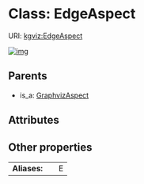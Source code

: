 
# Class: EdgeAspect




URI: [kgviz:EdgeAspect](https://w3id.org/kgviz/EdgeAspect)


[![img](https://yuml.me/diagram/nofunky;dir:TB/class/[GraphvizAspect],[GraphvizAspect]^-[EdgeAspect])](https://yuml.me/diagram/nofunky;dir:TB/class/[GraphvizAspect],[GraphvizAspect]^-[EdgeAspect])

## Parents

 *  is_a: [GraphvizAspect](GraphvizAspect.md)

## Attributes


## Other properties

|  |  |  |
| --- | --- | --- |
| **Aliases:** | | E |

